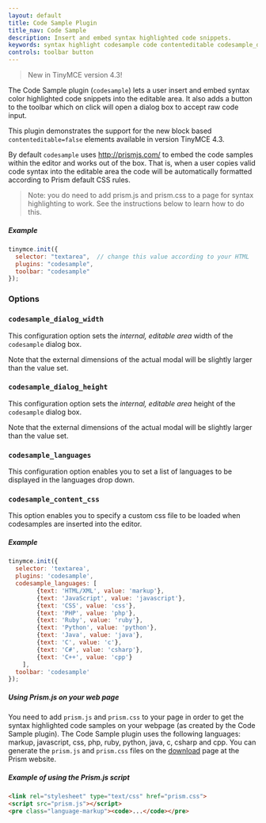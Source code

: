 ```yaml
---
layout: default
title: Code Sample Plugin
title_nav: Code Sample
description: Insert and embed syntax highlighted code snippets.
keywords: syntax highlight codesample code contenteditable codesample_dialog_width codesample_dialog_height codesample_languages
controls: toolbar button
---
```


> New in TinyMCE version 4.3!

The Code Sample plugin (`codesample`) lets a user insert and embed syntax color highlighted code snippets into the editable area. It also adds a button to the toolbar which on click will open a dialog box to accept raw code input.

This plugin demonstrates the support for the new block based `contenteditable=false` elements available in version TinyMCE 4.3.

By default `codesample` uses http://prismjs.com/ to embed the code samples within the editor and works out of the box. That is, when a user copies valid code syntax into the editable area the code will be automatically formatted according to Prism default CSS rules.

> Note: you do need to add prism.js and prism.css to a page for syntax highlighting to work. See the instructions below to learn how to do this.

##### Example

```js
tinymce.init({
  selector: "textarea",  // change this value according to your HTML
  plugins: "codesample",
  toolbar: "codesample"
});
```
### Options

### `codesample_dialog_width`

This configuration option sets the *internal, editable area* width of the `codesample` dialog box.

Note that the external dimensions of the actual modal will be slightly larger than the value set.

### `codesample_dialog_height`

This configuration option sets the *internal, editable area* height of the `codesample` dialog box.

Note that the external dimensions of the actual modal will be slightly larger than the value set.

### `codesample_languages`

This configuration option enables you to set a list of languages to be displayed in the languages drop down.

### `codesample_content_css`

This option enables you to specify a custom css file to be loaded when codesamples are inserted into the editor.

##### Example

```js
tinymce.init({
  selector: 'textarea',
  plugins: 'codesample',
  codesample_languages: [
		{text: 'HTML/XML', value: 'markup'},
		{text: 'JavaScript', value: 'javascript'},
		{text: 'CSS', value: 'css'},
		{text: 'PHP', value: 'php'},
		{text: 'Ruby', value: 'ruby'},
		{text: 'Python', value: 'python'},
		{text: 'Java', value: 'java'},
		{text: 'C', value: 'c'},
		{text: 'C#', value: 'csharp'},
		{text: 'C++', value: 'cpp'}
	],
  toolbar: 'codesample'
});
```

##### Using Prism.js on your web page

You need to add `prism.js` and `prism.css` to your page in order to get the syntax highlighted code samples on your webpage (as created by the Code Sample plugin). The Code Sample plugin uses the following languages: markup, javascript, css, php, ruby, python, java, c, csharp and cpp. You can generate the `prism.js` and `prism.css` files on the [download](http://prismjs.com/download.html) page at the Prism website.

##### Example of using the Prism.js script

```html
<link rel="stylesheet" type="text/css" href="prism.css">
<script src="prism.js"></script>
<pre class="language-markup"><code>...</code></pre>
```
